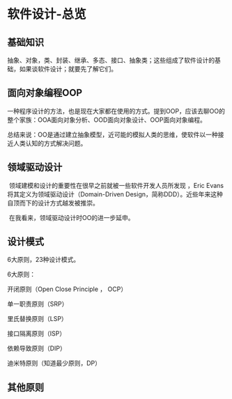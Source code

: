 # 软件设计-总览

## 基础知识

 抽象、对象，类、封装、继承、多态、接口、抽象类；这些组成了软件设计的基础，如果谈软件设计；就要先了解它们。



## 面向对象编程OOP

一种程序设计的方法，也是现在大家都在使用的方式。提到OOP，应该去聊OO的整个家族：OOA面向对象分析、OOD面向对象设计、OOP面向对象编程。

总结来说：OO是通过建立抽象模型，近可能的模拟人类的思维，使软件以一种接近人类认知的方式解决问题。



## 领域驱动设计

​	领域建模和设计的重要性在很早之前就被一些软件开发人员所发现 ，Eric Evans将其定义为领域驱动设计（Domain-Driven Design，简称DDD）。近些年来这种自顶而下的设计方式越发被推崇。

​	在我看来，领域驱动设计时OO的进一步延申。



## 设计模式

6大原则，23种设计模式。

6大原则：

开闭原则（Open Close Principle ， OCP）

单一职责原则（SRP）

里氏替换原则（LSP）

接口隔离原则（ISP）

依赖导致原则（DIP）

迪米特原则（知道最少原则，DP）





## 其他原则










